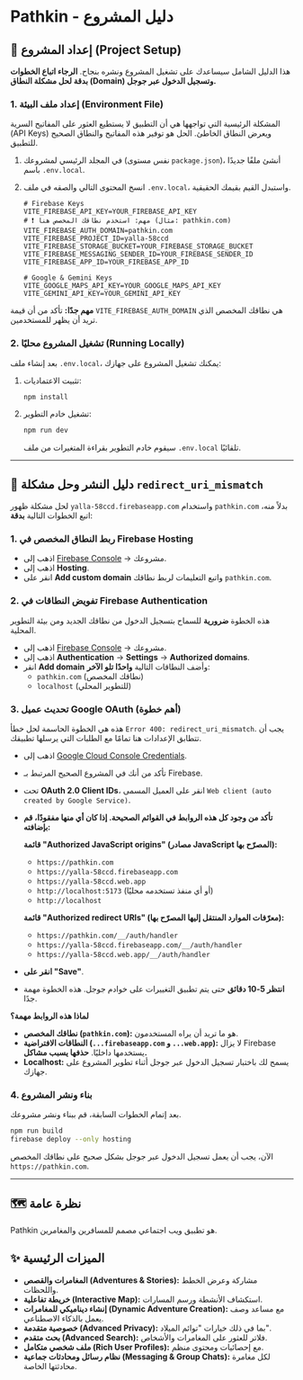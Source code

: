 # Pathkin - دليل المشروع

## 🚀 إعداد المشروع (Project Setup)

هذا الدليل الشامل سيساعدك على تشغيل المشروع ونشره بنجاح. **الرجاء اتباع الخطوات بدقة لحل مشكلة النطاق (Domain) وتسجيل الدخول عبر جوجل.**

### 1. إعداد ملف البيئة (Environment File)

المشكلة الرئيسية التي تواجهها هي أن التطبيق لا يستطيع العثور على المفاتيح السرية (API Keys) ويعرض النطاق الخاطئ. الحل هو توفير هذه المفاتيح والنطاق الصحيح للتطبيق.

1.  في المجلد الرئيسي لمشروعك (نفس مستوى `package.json`)، أنشئ ملفًا جديدًا باسم `.env.local`.
2.  انسخ المحتوى التالي والصقه في ملف `.env.local`، واستبدل القيم بقيمك الحقيقية.

    ```
    # Firebase Keys
    VITE_FIREBASE_API_KEY=YOUR_FIREBASE_API_KEY
    # ❗️ مهم: استخدم نطاقك المخصص هنا (مثال: pathkin.com)
    VITE_FIREBASE_AUTH_DOMAIN=pathkin.com
    VITE_FIREBASE_PROJECT_ID=yalla-58ccd
    VITE_FIREBASE_STORAGE_BUCKET=YOUR_FIREBASE_STORAGE_BUCKET
    VITE_FIREBASE_MESSAGING_SENDER_ID=YOUR_FIREBASE_SENDER_ID
    VITE_FIREBASE_APP_ID=YOUR_FIREBASE_APP_ID

    # Google & Gemini Keys
    VITE_GOOGLE_MAPS_API_KEY=YOUR_GOOGLE_MAPS_API_KEY
    VITE_GEMINI_API_KEY=YOUR_GEMINI_API_KEY
    ```

**مهم جدًا:** تأكد من أن قيمة `VITE_FIREBASE_AUTH_DOMAIN` هي نطاقك المخصص الذي تريد أن يظهر للمستخدمين.

### 2. تشغيل المشروع محليًا (Running Locally)

بعد إنشاء ملف `.env.local`، يمكنك تشغيل المشروع على جهازك:

1.  تثبيت الاعتماديات:
    ```bash
    npm install
    ```
2.  تشغيل خادم التطوير:
    ```bash
    npm run dev
    ```
    سيقوم خادم التطوير بقراءة المتغيرات من ملف `.env.local` تلقائيًا.

---

## 🚀 دليل النشر وحل مشكلة `redirect_uri_mismatch`

لحل مشكلة ظهور `yalla-58ccd.firebaseapp.com` واستخدام `pathkin.com` بدلاً منه، اتبع الخطوات التالية **بدقة**:

### 1. ربط النطاق المخصص في Firebase Hosting
-   اذهب إلى [Firebase Console](https://console.firebase.google.com/) -> مشروعك.
-   اذهب إلى **Hosting**.
-   انقر على **Add custom domain** واتبع التعليمات لربط نطاقك `pathkin.com`.

### 2. تفويض النطاقات في Firebase Authentication
هذه الخطوة **ضرورية** للسماح بتسجيل الدخول من نطاقك الجديد ومن بيئة التطوير المحلية.
-   اذهب إلى [Firebase Console](https://console.firebase.google.com/) -> مشروعك.
-   اذهب إلى **Authentication** -> **Settings** -> **Authorized domains**.
-   انقر **Add domain** وأضف النطاقات التالية **واحدًا تلو الآخر**:
    -   `pathkin.com` (نطاقك المخصص)
    -   `localhost` (للتطوير المحلي)

### 3. تحديث عميل Google OAuth (أهم خطوة)

هذه هي الخطوة الحاسمة لحل خطأ `Error 400: redirect_uri_mismatch`. يجب أن تتطابق الإعدادات هنا تمامًا مع الطلبات التي يرسلها تطبيقك.

-   اذهب إلى [Google Cloud Console Credentials](https://console.cloud.google.com/apis/credentials).
-   تأكد من أنك في المشروع الصحيح المرتبط بـ Firebase.
-   تحت **OAuth 2.0 Client IDs**، انقر على العميل المسمى `Web client (auto created by Google Service)`.
-   **تأكد من وجود كل هذه الروابط في القوائم الصحيحة. إذا كان أي منها مفقودًا، قم بإضافته:**

    **قائمة "Authorized JavaScript origins" (مصادر JavaScript المصرّح بها):**
    *   `https://pathkin.com`
    *   `https://yalla-58ccd.firebaseapp.com`
    *   `https://yalla-58ccd.web.app`
    *   `http://localhost:5173` (أو أي منفذ تستخدمه محليًا)
    *   `http://localhost`

    **قائمة "Authorized redirect URIs" (معرّفات الموارد المنتقل إليها المصرّح بها):**
    *   `https://pathkin.com/__/auth/handler`
    *   `https://yalla-58ccd.firebaseapp.com/__/auth/handler`
    *   `https://yalla-58ccd.web.app/__/auth/handler`

-   **انقر على "Save"**.
-   **انتظر 5-10 دقائق** حتى يتم تطبيق التغييرات على خوادم جوجل. هذه الخطوة مهمة جدًا.

**لماذا هذه الروابط مهمة؟**
-   **نطاقك المخصص (`pathkin.com`):** هو ما تريد أن يراه المستخدمون.
-   **النطاقات الافتراضية (`...firebaseapp.com` و `...web.app`):** لا يزال Firebase يستخدمها داخليًا. **حذفها يسبب مشاكل.**
-   **Localhost:** يسمح لك باختبار تسجيل الدخول عبر جوجل أثناء تطوير المشروع على جهازك.

### 4. بناء ونشر المشروع
بعد إتمام الخطوات السابقة، قم ببناء ونشر مشروعك.
```bash
npm run build
firebase deploy --only hosting
```
الآن، يجب أن يعمل تسجيل الدخول عبر جوجل بشكل صحيح على نطاقك المخصص `https://pathkin.com`.

---

## 🗺️ نظرة عامة

Pathkin هو تطبيق ويب اجتماعي مصمم للمسافرين والمغامرين.

## ✨ الميزات الرئيسية

- **المغامرات والقصص (Adventures & Stories):** مشاركة وعرض الخطط واللحظات.
- **خريطة تفاعلية (Interactive Map):** استكشاف الأنشطة ورسم المسارات.
- **إنشاء ديناميكي للمغامرات (Dynamic Adventure Creation):** مع مساعد وصف يعمل بالذكاء الاصطناعي.
- **خصوصية متقدمة (Advanced Privacy):** بما في ذلك خيارات "توائم الميلاد".
- **بحث متقدم (Advanced Search):** فلاتر للعثور على المغامرات والأشخاص.
- **ملف شخصي متكامل (Rich User Profiles):** مع إحصائيات ومحتوى منظم.
- **نظام رسائل ومحادثات جماعية (Messaging & Group Chats):** لكل مغامرة محادثتها الخاصة.
